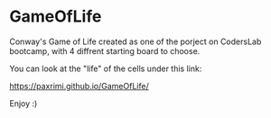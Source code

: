 # GameOfLife 
Conway's Game of Life created as one of the porject on CodersLab bootcamp, with 4 diffrent starting board to choose. 


You can look at the "life" of the cells under this link: 

https://paxrimi.github.io/GameOfLife/

Enjoy :)
